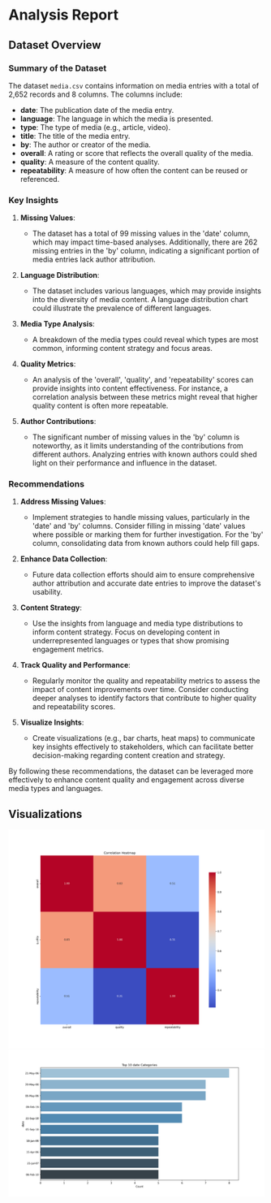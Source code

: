 # Analysis Report

## Dataset Overview
### Summary of the Dataset

The dataset `media.csv` contains information on media entries with a total of 2,652 records and 8 columns. The columns include:

- **date**: The publication date of the media entry.
- **language**: The language in which the media is presented.
- **type**: The type of media (e.g., article, video).
- **title**: The title of the media entry.
- **by**: The author or creator of the media.
- **overall**: A rating or score that reflects the overall quality of the media.
- **quality**: A measure of the content quality.
- **repeatability**: A measure of how often the content can be reused or referenced.

### Key Insights

1. **Missing Values**: 
   - The dataset has a total of 99 missing values in the 'date' column, which may impact time-based analyses. Additionally, there are 262 missing entries in the 'by' column, indicating a significant portion of media entries lack author attribution.
   
2. **Language Distribution**:
   - The dataset includes various languages, which may provide insights into the diversity of media content. A language distribution chart could illustrate the prevalence of different languages.

3. **Media Type Analysis**:
   - A breakdown of the media types could reveal which types are most common, informing content strategy and focus areas.

4. **Quality Metrics**:
   - An analysis of the 'overall', 'quality', and 'repeatability' scores can provide insights into content effectiveness. For instance, a correlation analysis between these metrics might reveal that higher quality content is often more repeatable.

5. **Author Contributions**:
   - The significant number of missing values in the 'by' column is noteworthy, as it limits understanding of the contributions from different authors. Analyzing entries with known authors could shed light on their performance and influence in the dataset.

### Recommendations

1. **Address Missing Values**:
   - Implement strategies to handle missing values, particularly in the 'date' and 'by' columns. Consider filling in missing 'date' values where possible or marking them for further investigation. For the 'by' column, consolidating data from known authors could help fill gaps.

2. **Enhance Data Collection**:
   - Future data collection efforts should aim to ensure comprehensive author attribution and accurate date entries to improve the dataset's usability.

3. **Content Strategy**:
   - Use the insights from language and media type distributions to inform content strategy. Focus on developing content in underrepresented languages or types that show promising engagement metrics.

4. **Track Quality and Performance**:
   - Regularly monitor the quality and repeatability metrics to assess the impact of content improvements over time. Consider conducting deeper analyses to identify factors that contribute to higher quality and repeatability scores.

5. **Visualize Insights**:
   - Create visualizations (e.g., bar charts, heat maps) to communicate key insights effectively to stakeholders, which can facilitate better decision-making regarding content creation and strategy.

By following these recommendations, the dataset can be leveraged more effectively to enhance content quality and engagement across diverse media types and languages.

## Visualizations
![Chart](\media\media_heatmap.png)
![Chart](\media\media_barplot.png)
